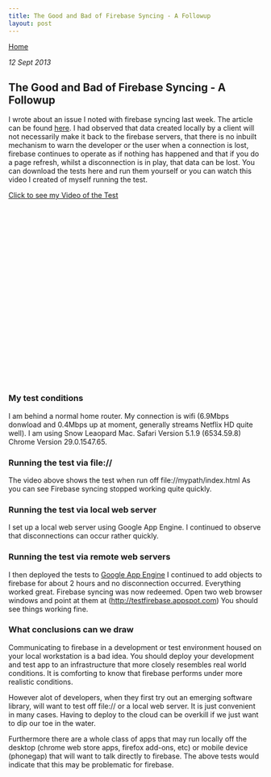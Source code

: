 ```yaml
---
title: The Good and Bad of Firebase Syncing - A Followup
layout: post
---
```

                                                                                                
[Home](http://nigelkelly.github.io)

*12 Sept 2013*
## The Good and Bad of Firebase Syncing - A Followup

I wrote about an issue I noted with firebase syncing last week. The article can be found [here](http://nigelkelly.github.io/the-good-and-bad-parts-of-firebase-syncing-part1.html). I had observed that data created locally by a client will not necessarily make it back to the firebase servers, that there is no inbuilt mechanism to warn the developer or the user when a connection is lost, firebase continues to operate as if nothing has happened and that if you do a page refresh, whilst a disconnection is in play, that data can be lost. You can download the tests here and run them yourself or you can watch this video I created of myself running the test.

[Click to see my Video of the Test](https://youtube.googleapis.com/v/q_A732VS6C8%26hl=en%26fs=1)
<object width="640" height="360"><param name="movie" value="https://www.youtube.com/v/q_A732VS6C8&hl=en_US&feature=player_embedded&version=3"></param><param name="allowFullScreen" value="true"></param><param name="allowScriptAccess" value="always"></param><embed src="https://www.youtube.com/v/q_A732VS6C8&hl=en_US&feature=player_embedded&version=3" type="application/x-shockwave-flash" allowfullscreen="true" allowScriptAccess="always" width="640" height="360"></embed></object>

### My test conditions

I am behind a normal home router. 
My connection is wifi (6.9Mbps donwload and 0.4Mbps up at moment, generally streams Netflix HD quite well). 
I am using Snow Leaopard Mac.
Safari Version 5.1.9 (6534.59.8) Chrome Version 29.0.1547.65. 

### Running the test via file://

The video above shows the test when run off file://mypath/index.html
As you can see Firebase syncing stopped working quite quickly.


### Running the test via local web server

I set up a local web server using Google App Engine. I continued to observe that disconnections can occur rather quickly.

### Running the test via remote web servers

I then deployed the tests to [Google App Engine](http://testfirebase.appspot.com) I continued to add objects to firebase for about 2 hours and no disconnection occurred. Everything worked great. Firebase syncing was now redeemed.
Open two web browser windows and point at them at (http://testfirebase.appspot.com) You should see things working fine.

### What conclusions can we draw

Communicating to firebase in a development or test environment housed on your local workstation is a bad idea. You should deploy your development and test app to an infrastructure that more closely resembles real world conditions. It is comforting to know that firebase performs under more realistic conditions.

However alot of developers, when they first try out an emerging software library, will want to test off file:// or a local web server. It is just convenient in many cases. Having to deploy to the cloud can be overkill if we just want to dip our toe in the water.

Furthermore there are a whole class of apps that may run locally off the desktop (chrome web store apps, firefox add-ons, etc) or mobile device (phonegap) that will want to talk directly to firebase. The above tests would indicate that this may be problematic for firebase.
